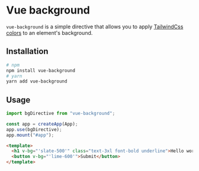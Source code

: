 # Vue background

`vue-background` is a simple directive that allows you to apply [TailwindCss colors](https://tailwindcss.com/docs/customizing-colors) to an element's background.

## Installation

```bash
# npm
npm install vue-background
# yarn
yarn add vue-background
```

## Usage

```js
import bgDirective from "vue-background";

const app = createApp(App);
app.use(bgDirective);
app.mount("#app");
```

```html
<template>
  <h1 v-bg="'slate-500'" class="text-3xl font-bold underline">Hello world!</h1>
  <button v-bg="'lime-600'">Submit</button>
</template>
```
